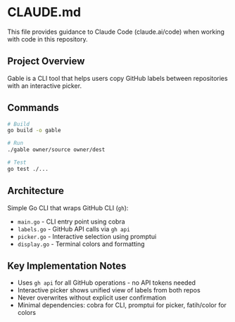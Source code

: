 # CLAUDE.md

This file provides guidance to Claude Code (claude.ai/code) when working with code in this repository.

## Project Overview

Gable is a CLI tool that helps users copy GitHub labels between repositories with an interactive picker.

## Commands

```bash
# Build
go build -o gable

# Run
./gable owner/source owner/dest

# Test
go test ./...
```

## Architecture

Simple Go CLI that wraps GitHub CLI (`gh`):
- `main.go` - CLI entry point using cobra
- `labels.go` - GitHub API calls via `gh api`
- `picker.go` - Interactive selection using promptui
- `display.go` - Terminal colors and formatting

## Key Implementation Notes

- Uses `gh api` for all GitHub operations - no API tokens needed
- Interactive picker shows unified view of labels from both repos
- Never overwrites without explicit user confirmation
- Minimal dependencies: cobra for CLI, promptui for picker, fatih/color for colors